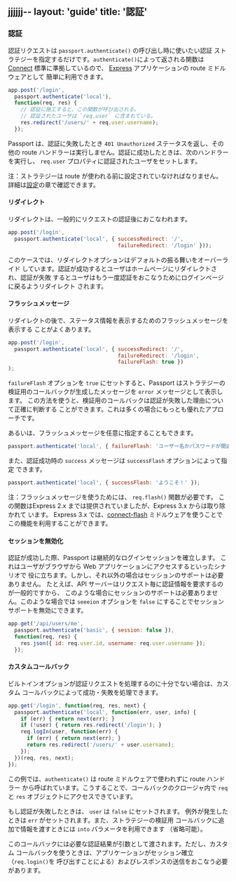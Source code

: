 jjjjjj--
layout: 'guide'
title: '認証'
---

### 認証

認証リクエストは `passport.authenticate()` の呼び出し時に使いたい認証
ストラテジーを指定するだけです。`authenticate()`によって返される関数は
[Connect](http://www.senchalabs.org/connect/) 標準に準拠しているので、
[Express](http://expressjs.com/) アプリケーションの route ミドルウェアとして
簡単に利用できます。

```javascript
app.post('/login',
  passport.authenticate('local'),
  function(req, res) {
	// 認証に施工すると、この関数が呼び出される。
	// 認証されたユーザは `req.user` に含まれている。
    res.redirect('/users/' + req.user.username);
  });
```

Passport は、認証に失敗したとき `401 Unauthorized` ステータスを返し、その他の
route ハンドラーは実行しません。認証に成功したときは、次のハンドラーを実行し、
`req.user` プロパティに認証されたユーザをセットします。

注：ストラテジーは route が使われる前に設定されていなければなりません。
詳細は[設定](/guide/configure/)の章で確認できます。

#### リダイレクト

リダイレクトは、一般的にリクエストの認証後におこなわれます。

```javascript
app.post('/login',
  passport.authenticate('local', { successRedirect: '/',
                                   failureRedirect: '/login' }));
```

このケースでは、リダイレクトオプションはデフォルトの振る舞いをオーバーライド
しています。認証が成功するとユーザはホームページにリダイレクトされ、認証が失敗
するとユーザはもう一度認証をおこなうためにログインページに戻るようリダイレクト
されます。

#### フラッシュメッセージ

リダイレクトの後で、ステータス情報を表示するためのフラッシュメッセージを表示する
ことがよくあります。

```javascript
app.post('/login',
  passport.authenticate('local', { successRedirect: '/',
                                   failureRedirect: '/login',
                                   failureFlash: true })
);
```

`failureFlash` オプションを `true` にセットすると、Passport はストラテジーの
検証用のコールバックが生成したメッセージを `error` メッセージとして表示します。
この方法を使うと、検証用のコールバックは認証が失敗した理由について正確に判断する
ことができます。これは多くの場合にもっとも優れたアプローチです。

あるいは、フラッシュメッセージを任意に指定することもできます。

```javascript
passport.authenticate('local', { failureFlash: 'ユーザー名かパスワードが間違っています。' });
```

また、認証成功時の `success` メッセージは `successFlash` オプションによって指定
できます。

```javascript
passport.authenticate('local', { successFlash: 'ようこそ！' });
```

注：フラッシュメッセージを使うためには、 `req.flash()` 関数が必要です。
この関数はExpress 2.x までは提供されていましたが、Express 3.x からは取り除かれて
います。
Express 3.x では、[connect-flash](https://github.com/jaredhanson/connect-flash)
ミドルウェアを使うことでこの機能を利用することができます。

#### セッションを無効化

認証が成功した際、Passport は継続的なログインセッションを確立します。
これはユーザがブラウザから Web アプリケーションにアクセスするといったシナリオで
役に立ちます。しかし、それ以外の場合はセッションのサポートは必要ありません。
たとえば、API サーバーはリクエスト毎に認証情報を要求するのが一般的ですから、
このような場合にセッションのサポートは必要ありません。このような場合では
`seeeion` オプションを `false` にすることでセッションサポートを無効にできます。

```javascript
app.get('/api/users/me',
  passport.authenticate('basic', { session: false }),
  function(req, res) {
    res.json({ id: req.user.id, username: req.user.username });
  });
```

#### カスタムコールバック

ビルトインオプションが認証リクエストを処理するのに十分でない場合は、カスタム
コールバックによって成功・失敗を処理できます。

```javascript
app.get('/login', function(req, res, next) {
  passport.authenticate('local', function(err, user, info) {
    if (err) { return next(err); }
    if (!user) { return res.redirect('/login'); }
    req.logIn(user, function(err) {
      if (err) { return next(err); }
      return res.redirect('/users/' + user.username);
    });
  })(req, res, next);
});
```

この例では、`authenticate()` は route ミドルウェアで使われずに route ハンドラー
から呼ばれています。こうすることで、コールバックのクロージャ内で `req` と `res`
オブジェクトにアクセスできています。

もし認証が失敗したときは、 `user` は `false` にセットされます。
例外が発生したときは `err` がセットされます。また、ストラテジーの検証用
コールバックに追加で情報を渡すときには `into` パラメータを利用できます
（省略可能）。

このコールバックには必要な認証結果が引数として渡されます。ただし、カスタム
コールバックを使うときは、アプリケーションがセッション確立（`req.login()`を
呼び出すことによる）およびレスポンスの送信をおこなう必要があります。
